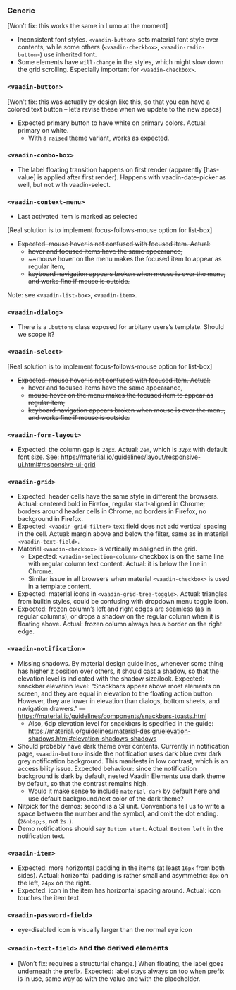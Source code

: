 ### Generic

[Won’t fix: this works the same in Lumo at the moment]
- Inconsistent font styles. `<vaadin-button>` sets material font style over contents, while some others (`<vaadin-checkbox>`, `<vaadin-radio-button>`) use inherited font.
- Some elements have `will-change` in the styles, which might slow down the grid scrolling. Especially important for `<vaadin-checkbox>`.

### `<vaadin-button>`

[Won’t fix: this was actually by design like this, so that you can have a colored text button – let’s revise these when we update to the new specs]
- Expected primary button to have white on primary colors. Actual: primary on white.
  - With a `raised` theme variant, works as expected.

### `<vaadin-combo-box>`

- The label floating transition happens on first render (apparently [has-value] is applied after first render). Happens with vaadin-date-picker as well, but not with vaadin-select.

### `<vaadin-context-menu>`

- Last activated item is marked as selected

[Real solution is to implement focus-follows-mouse option for list-box]
- ~~Expected: mouse hover is not confused with focused item. Actual:~~
  - ~~hover and focused items have the same appearance,~~
  - ~~mouse hover on the menu makes the focused item to appear as regular item,
  - ~~keyboard navigation appears broken when mouse is over the menu, and works fine if mouse is outside.~~

Note: see `<vaadin-list-box>`, `<vaadin-item>`.

### `<vaadin-dialog>`

- There is a `.buttons` class exposed for arbitary users’s template. Should we scope it?

### `<vaadin-select>`

[Real solution is to implement focus-follows-mouse option for list-box]
- ~~Expected: mouse hover is not confused with focused item. Actual:~~
  - ~~hover and focused items have the same appearance,~~
  - ~~mouse hover on the menu makes the focused item to appear as regular item,~~
  - ~~keyboard navigation appears broken when mouse is over the menu, and works fine if mouse is outside.~~

### `<vaadin-form-layout>`

- Expected: the column gap is `24px`. Actual: `2em`, which is `32px` with default font size. See: https://material.io/guidelines/layout/responsive-ui.html#responsive-ui-grid

### `<vaadin-grid>`

- Expected: header cells have the same style in different the browsers. Actual: centered bold in Firefox, regular start-aligned in Chrome; borders around header cells in Chrome, no borders in Firefox, no background in Firefox.
- Expected: `<vaadin-grid-filter>` text field does not add vertical spacing in the cell. Actual: margin above and below the filter, same as in material `<vaadin-text-field>`.
- Material `<vaadin-checkbox>` is vertically misaligned in the grid.
  - Expected: `<vaadin-selection-column>` checkbox is on the same line with regular column text content. Actual: it is below the line in Chrome.
  - Similar issue in all browsers when material `<vaadin-checkbox>` is used in a template content.
- Expected: material icons in `<vaadin-grid-tree-toggle>`. Actual: triangles from builtin styles, could be confusing with dropdown menu toggle icon.
- Expected: frozen column’s left and right edges are seamless (as in regular columns), or drops a shadow on the regular column when it is floating above. Actual: frozen column always has a border on the right edge.

### `<vaadin-notification>`

- Missing shadows. By material design guidelines, whenever some thing has higher z position over others, it should cast a shadow, so that the elevation level is indicated with the shadow size/look. Expected: snackbar elevation level: “Snackbars appear above most elements on screen, and they are equal in elevation to the floating action button. However, they are lower in elevation than dialogs, bottom sheets, and navigation drawers.” — https://material.io/guidelines/components/snackbars-toasts.html
  - Also, 6dp elevation level for snackbars is specified in the guide: https://material.io/guidelines/material-design/elevation-shadows.html#elevation-shadows-shadows
- Should probably have dark theme over contents. Currently in notification page, `<vaadin-button>` inside the notification uses dark blue over dark grey notification background. This manifests in low contrast, which is an accessibility issue. Expected behaviour: since the notification background is dark by default, nested Vaadin Elements use dark theme by default, so that the contrast remains high.
  - Would it make sense to include `material-dark` by default here and use default background/text color of the dark theme?
- Nitpick for the demos: second is a SI unit. Conventions tell us to write a space between the number and the symbol, and omit the dot ending. (`2&nbsp;s`, not `2s.`).
- Demo notifications should say `Buttom start`. Actual: `Bottom left` in the notification text.

### `<vaadin-item>`

- Expected: more horizontal padding in the items (at least `16px` from both sides). Actual: horizontal padding is rather small and asymmetric: `8px` on the left, `24px` on the right.
- Expected: icon in the item has horizontal spacing around. Actual: icon touches the item text.

### `<vaadin-password-field>`

- eye-disabled icon is visually larger than the normal eye icon

### `<vaadin-text-field>` and the derived elements

- [Won’t fix: requires a structurlal change.] When floating, the label goes underneath the prefix. Expected: label stays always on top when prefix is in use, same way as with the value and with the placeholder.
